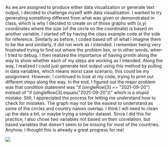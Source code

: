 As we are assigned to produce either data visualization or generate text output, I decided to challenge myself with data visualization. I wanted to try generating something different from what was given or demonstrated in class, which is why I decided to create on of those graphs with (x,y) coordinates where the size (of the circle on the coordinate) is based on another variable. I started off by having the class example code at the side for reference. Similarly as before, I coded based off of what I imagine them to be like and similarly, it did not work as I intended. I remember being very frustrated trying to find out where the problem lies, or in other words, when I tried to debug. I then realized the importance of having println along the way to show whether each of my steps are working as I intended. Along the way, I realized I could just generate text output using this method by pulling in data variables, which means worst case scenario, this could be my assignment. However,  I continued to look at my code, trying to print out different steps along the way. In the end, I figured out the major problem was that condition statement was "if (singleRow[3] == "2021-09-20") instead of "if (singleRow[3].equals("2021-09-20"))" which is a stupid mistake. Still, I appreciated the process for letting me understand how to check for mistakes. The graph may not be the easiest to understand as some of the circles and country names overlap. I think I will need to clean up the data a bit, or maybe trying a simpler dataset. Since I did this for practice, I also chose two variables not based on their correlation, but based variables that doesn't seem to be missing for most of the countries. Anyhow, I thought this is already a great progress for me!

![]("Sept28/Screenshot.png")
